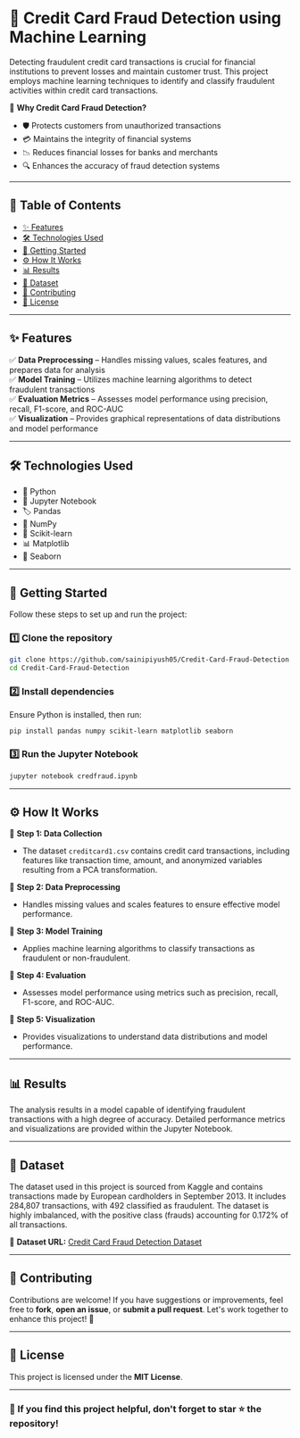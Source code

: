 # 🚀 Credit Card Fraud Detection using Machine Learning

Detecting fraudulent credit card transactions is crucial for financial institutions to prevent losses and maintain customer trust. This project employs machine learning techniques to identify and classify fraudulent activities within credit card transactions.

📌 **Why Credit Card Fraud Detection?**
- 🛡️ Protects customers from unauthorized transactions
- 💳 Maintains the integrity of financial systems
- 📉 Reduces financial losses for banks and merchants
- 🔍 Enhances the accuracy of fraud detection systems

---

## 📖 Table of Contents
- [✨ Features](#-features)
- [🛠 Technologies Used](#-technologies-used)
- [🚀 Getting Started](#-getting-started)
- [⚙️ How It Works](#-how-it-works)
- [📊 Results](#-results)
- [📂 Dataset](#-dataset)
- [🤝 Contributing](#-contributing)
- [📜 License](#-license)

---

## ✨ Features

✅ **Data Preprocessing** – Handles missing values, scales features, and prepares data for analysis  
✅ **Model Training** – Utilizes machine learning algorithms to detect fraudulent transactions  
✅ **Evaluation Metrics** – Assesses model performance using precision, recall, F1-score, and ROC-AUC  
✅ **Visualization** – Provides graphical representations of data distributions and model performance  

---

## 🛠 Technologies Used  

- 🐍 Python  
- 📒 Jupyter Notebook  
- 🏷️ Pandas  
- 🔢 NumPy  
- 🤖 Scikit-learn  
- 📊 Matplotlib  
- 🎨 Seaborn  

---

## 🚀 Getting Started  

Follow these steps to set up and run the project:  

### 1️⃣ Clone the repository  
```bash
git clone https://github.com/sainipiyush05/Credit-Card-Fraud-Detection.git
cd Credit-Card-Fraud-Detection
```

### 2️⃣ Install dependencies  
Ensure Python is installed, then run:  
```bash
pip install pandas numpy scikit-learn matplotlib seaborn
```

### 3️⃣ Run the Jupyter Notebook  
```bash
jupyter notebook credfraud.ipynb
```

---

## ⚙️ How It Works  

📌 **Step 1: Data Collection**  
- The dataset `creditcard1.csv` contains credit card transactions, including features like transaction time, amount, and anonymized variables resulting from a PCA transformation.  

📌 **Step 2: Data Preprocessing**  
- Handles missing values and scales features to ensure effective model performance.  

📌 **Step 3: Model Training**  
- Applies machine learning algorithms to classify transactions as fraudulent or non-fraudulent.  

📌 **Step 4: Evaluation**  
- Assesses model performance using metrics such as precision, recall, F1-score, and ROC-AUC.  

📌 **Step 5: Visualization**  
- Provides visualizations to understand data distributions and model performance.  

---

## 📊 Results  

The analysis results in a model capable of identifying fraudulent transactions with a high degree of accuracy. Detailed performance metrics and visualizations are provided within the Jupyter Notebook.  

---

## 📂 Dataset  

The dataset used in this project is sourced from Kaggle and contains transactions made by European cardholders in September 2013. It includes 284,807 transactions, with 492 classified as fraudulent. The dataset is highly imbalanced, with the positive class (frauds) accounting for 0.172% of all transactions.  

📄 **Dataset URL:** [Credit Card Fraud Detection Dataset](https://www.kaggle.com/datasets/mlg-ulb/creditcardfraud)  

---

## 🤝 Contributing  

Contributions are welcome! If you have suggestions or improvements, feel free to **fork**, **open an issue**, or **submit a pull request**. Let's work together to enhance this project! 🚀  

---

## 📜 License  

This project is licensed under the **MIT License**.  

---

### 🌟 If you find this project helpful, don't forget to **star ⭐ the repository!**  
